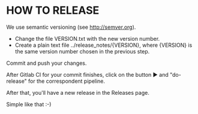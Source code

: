 # HOW TO RELEASE

We use semantic versioning (see http://semver.org).

- Change the file VERSION.txt with the new version number.
- Create a plain text file ../release_notes/{VERSION}, where {VERSION} is the
same version number chosen in the previous step.

Commit and push your changes.

After Gitlab CI for your commit finishes, click on the button ▶ and "do-release" for the correspondent pipeline.

After that, you'll have a new release in the Releases page.

Simple like that :-)
